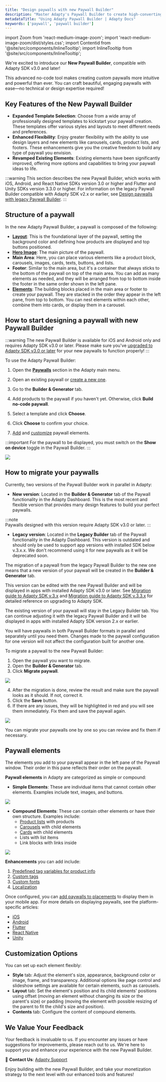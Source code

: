 ```yaml
---
title: "Design paywalls with new Paywall Builder"
description: "Master Adapty's Paywall Builder to create high-converting in-app subscription offers."
metadataTitle: "Using Adapty Paywall Builder | Adapty Docs"
keywords: ['paywall', 'paywall builder']
---
```


import Zoom from 'react-medium-image-zoom';
import 'react-medium-image-zoom/dist/styles.css';
import Contentid from '@site/src/components/InlineTooltip';
import InlineTooltip from '@site/src/components/InlineTooltip';

We're excited to introduce our **New Paywall Builder**, compatible with Adapty SDK v3.0 and later! 

This advanced no-code tool makes creating custom paywalls more intuitive and powerful than ever. You can craft beautiful, engaging paywalls with ease—no technical or design expertise required!

## Key Features of the New Paywall Builder

- **Expanded Template Selection**: Choose from a wide array of professionally designed templates to kickstart your paywall creation. These templates offer various styles and layouts to meet different needs and preferences.
- **Enhanced Flexibility**: Enjoy greater flexibility with the ability to use design layers and new elements like carousels, cards, product lists, and footers. These enhancements give you the creative freedom to build any type of paywall you envision.
- **Revamped Existing Elements**: Existing elements have been significantly improved, offering more options and capabilities to bring your paywall ideas to life.

:::warning
This section describes the new Paywall Builder, which works with iOS, Android, and React Native SDKs version 3.0 or higher and Flutter and Unity SDKs version 3.3.0 or higher. For information on the legacy Paywall Builder compatible with Adapty SDK v2.x or earlier, see [Design paywalls with legacy Paywall Builder](adapty-paywall-builder-legacy).
:::

## Structure of a paywall

In the new Adapty Paywall Builder, a paywall is composed of the following:

- [**Layout**](https://docs.adapty.io/v3.0/docs/paywall-layout-and-products): This is the foundational layer of the paywall, setting the background color and defining how products are displayed and top buttons positioned.
- [**Hero Image**](paywall-head-picture): The main picture of the paywall.
- **Main Area**: Here, you can place various elements like a product block, carousels, images, cards, texts, buttons, and lists.
- **Footer**: Similar to the main area, but it's a container that always sticks to the bottom of the paywall on top of the main area. You can add as many elements as needed, and they will be arranged from top to bottom inside the footer in the same order shown in the left pane.
- [**Elements**](adapty-paywall-builder#paywall-elements): The building blocks placed in the main area or footer to create your paywall. They are stacked in the order they appear in the left pane, from top to bottom. You can nest elements within each other, combine them into cards, or display them in a carousel.

## How to start designing a paywall with new Paywall Builder

:::warning
The new Paywall Builder is available for iOS and Android only and requires Adapty SDK v3.0 or later. Please make sure you've [upgraded to Adapty SDK v3.0 or later](migration-to-adapty-sdk-v3) for your new paywalls to function properly!
:::

To use the Adapty Paywall Builder:

1. Open the [**Paywalls**](https://app.adapty.io/paywalls) section in the Adapty main menu.

2. Open an existing paywall or [create a new one](create-paywall.md).

3. Go to the **Builder & Generator** tab.

4. Add products to the paywall if you haven't yet. Otherwise, click **Build no-code paywall**.

5. Select a template and click **Choose**. 

6. Click **Choose** to confirm your choice.

7. [Add](#paywall-elements) and [customize](#customization-options) paywall elements.

:::important
For the paywall to be displayed, you must switch on the **Show on device** toggle in the Paywall Builder.
:::

<Zoom>
  <img src={require('./img/design-paywall.gif').default}
  style={{
    border: '1px solid #727272', /* border width and color */
    width: '700px', /* image width */
    display: 'block', /* for alignment */
    margin: '0 auto' /* center alignment */
  }}
/>
</Zoom>

## How to migrate your paywalls

Currently, two versions of the Paywall Builder work in parallel in Adapty:

- **New version**: Located in the **Builder & Generator** tab of the Paywall functionality in the Adapty Dashboard. This is the most recent and flexible version that provides many design features to build your perfect paywalls.

:::note  
Paywalls designed with this version require Adapty SDK v3.0 or later.
:::

- **Legacy version**: Located in the **Legacy Builder** tab of the Paywall functionality in the Adapty Dashboard. This version is outdated and should only be used to support app versions with installed SDK below v.3.х.х. We don't recommend using it for new paywalls as it will be deprecated soon.

The migration of a paywall from the legacy Paywall Builder to the new one means that a new version of your paywall will be created in the **Builder & Generator** tab. 

This version can be edited with the new Paywall Builder and will be displayed in apps with installed Adapty SDK v3.0 or later. See [Migration guide to Adapty SDK v.3.x](migration-to-adapty-sdk-v3) and [Migration guide to Adapty SDK v.3.3.x](migration-to-330) for detailed reference on upgrading to Adapty SDK.

The existing version of your paywall will stay in the Legacy Builder tab. You can continue adjusting it with the legacy Paywall Builder and it will be displayed in apps with installed Adapty SDK version 2.x or earlier.

You will have paywalls in both Paywall Builder formats in parallel and separately until you need them. Changes made to the paywall configuration for one version will not affect the configuration built for another one.

To migrate a paywall to the new Paywall Builder:

1. Open the paywall you want to migrate.
2. Open the **Builder & Generator** tab.
3. Click **Migrate paywall**.
   
<Zoom>
   <img src={require('./img/migrate-paywall.png').default}
   style={{
   border: '1px solid #727272', /* border width and color */
   width: '700px', /* image width */
   display: 'block', /* for alignment */
   margin: '0 auto' /* center alignment */
   }}
   />
</Zoom>

4. After the migration is done, review the result and make sure the paywall looks as it should. If not, correct it.
5. Click the **Save** button. 
6. If there are any issues, they will be highlighted in red and you will see them immediately. Fix them and save the paywall again.

<Zoom>
  <img src={require('./img/migration-issues.png').default}
  style={{
    border: '1px solid #727272', /* border width and color */
    width: '700px', /* image width */
    display: 'block', /* for alignment */
    margin: '0 auto' /* center alignment */
  }}
/>
</Zoom>

You can migrate your paywalls one by one so you can review and fix them if necessary.

## Paywall elements

The elements you add to your paywall appear in the left pane of the Paywall window. Their order in this pane reflects their order on the paywall.

**Paywall elements** in Adapty are categorized as simple or compound:

- **Simple Elements**: These are individual items that cannot contain other elements. Examples include text, images, and buttons.

<Zoom>
  <img src={require('./img/simple-elements.png').default}
  style={{
    border: '1px solid #727272', /* border width and color */
    width: '700px', /* image width */
    display: 'block', /* for alignment */
    margin: '0 auto' /* center alignment */
  }}
/>
</Zoom>

- **Compound Elements**: These can contain other elements or have their own structure. Examples include:
  - [Product lists](paywall-product-block) with products
  - [Carousels](paywall-carousel) with child elements
  - [Cards](paywall-card) with child elements
  - Lists with list items
  - Link blocks with links inside

<Zoom>
  <img src={require('./img/compound-elements.png').default}
  style={{
    border: '1px solid #727272', /* border width and color */
    width: '700px', /* image width */
    display: 'block', /* for alignment */
    margin: '0 auto' /* center alignment */
  }}
/>
</Zoom>

**Enhancements** you can add include:

1. [Predefined tag variables for product info](paywall-builder-tag-variables)
2. [Custom tags](custom-tags-in-paywall-builder)
3. [Custom fonts](using-custom-fonts-in-paywall-builder)
4. [Localization](add-paywall-locale-in-adapty-paywall-builder)

Once configured, you can [add paywalls to placements](add-audience-paywall-ab-test) to display them in your mobile app. For more details on displaying paywalls, see the platform-specific articles:
- [iOS](ios-quickstart-paywalls.md)
- [Android](android-quickstart-paywalls.md)
- [Flutter](flutter-quickstart-paywalls.md)
- [React Native](react-native-quickstart-paywalls.md)
- [Unity](unity-quickstart-paywalls.md)

## Customization Options

You can set up each element flexibly:

- **Style** tab: Adjust the element's size, appearance, background color or image, frame, and transparency. Additional options like page control and slideshow settings are available for certain elements, such as carousels.
- **Layout** tab: Set the element's position and its child elements' positions using offset (moving an element without changing its size or the parent's size) or padding (moving the element with possible resizing of the parent to fit the child's size and position).
- **Contents** tab: Configure the content of compound elements.

## We Value Your Feedback

Your feedback is invaluable to us. If you encounter any issues or have suggestions for improvements, please reach out to us. We're here to support you and enhance your experience with the new Paywall Builder.

📧 **Contact Us**: [Adapty Support](mailto:support@adapty.io)

Enjoy building with the new Paywall Builder, and take your monetization strategy to the next level with our enhanced tools and features!
